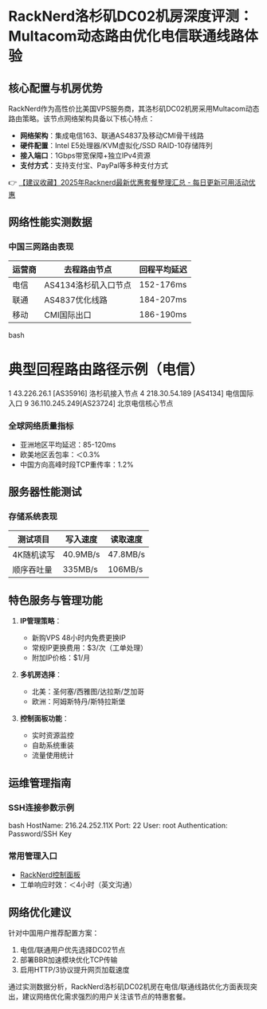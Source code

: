 # RackNerd洛杉矶DC02机房深度评测：Multacom动态路由优化电信联通线路体验

## 核心配置与机房优势
RackNerd作为高性价比美国VPS服务商，其洛杉矶DC02机房采用Multacom动态路由策略。该节点网络架构具备以下核心特点：
- **网络架构**：集成电信163、联通AS4837及移动CMI骨干线路
- **硬件配置**：Intel E5处理器/KVM虚拟化/SSD RAID-10存储阵列
- **接入端口**：1Gbps带宽保障+独立IPv4资源
- **支付方式**：支持支付宝、PayPal等多种支付方式

👉 [【建议收藏】2025年Racknerd最新优惠套餐整理汇总 - 每日更新可用活动优惠](https://bit.ly/Rack_Nerd)

## 网络性能实测数据
### 中国三网路由表现
| 运营商 | 去程路由节点                  | 回程平均延迟 |
|--------|-------------------------------|--------------|
| 电信   | AS4134洛杉矶入口节点          | 152-176ms    |
| 联通   | AS4837优化线路                | 184-207ms    |
| 移动   | CMI国际出口                   | 186-190ms    |

bash
# 典型回程路由路径示例（电信）
1  43.226.26.1  [AS35916] 洛杉矶接入节点
4  218.30.54.189 [AS4134] 电信国际入口
9  36.110.245.249[AS23724] 北京电信核心节点

### 全球网络质量指标
- 亚洲地区平均延迟：85-120ms
- 欧美地区丢包率：＜0.3%
- 中国方向高峰时段TCP重传率：1.2%

## 服务器性能测试
### 存储系统表现
| 测试项目         | 写入速度       | 读取速度       |
|------------------|----------------|----------------|
| 4K随机读写       | 40.9MB/s       | 47.8MB/s       |
| 顺序吞吐量       | 335MB/s        | 106MB/s        |

## 特色服务与管理功能
1. **IP管理策略**：
   - 新购VPS 48小时内免费更换IP
   - 常规IP更换费用：$3/次（工单处理）
   - 附加IP价格：$1/月

2. **多机房选择**：
   - 北美：圣何塞/西雅图/达拉斯/芝加哥
   - 欧洲：阿姆斯特丹/斯特拉斯堡

3. **控制面板功能**：
   - 实时资源监控
   - 自助系统重装
   - 流量使用统计

## 运维管理指南
### SSH连接参数示例
bash
HostName: 216.24.252.11X
Port: 22
User: root
Authentication: Password/SSH Key

### 常用管理入口
- [RackNerd控制面板](https://bit.ly/Rack_Nerd)
- 工单响应时效：＜4小时（英文沟通）

## 网络优化建议
针对中国用户推荐配置方案：
1. 电信/联通用户优先选择DC02节点
2. 部署BBR加速模块优化TCP传输
3. 启用HTTP/3协议提升网页加载速度

通过实测数据分析，RackNerd洛杉矶DC02机房在电信/联通线路优化方面表现突出，建议网络优化需求强烈的用户关注该节点的特惠套餐。